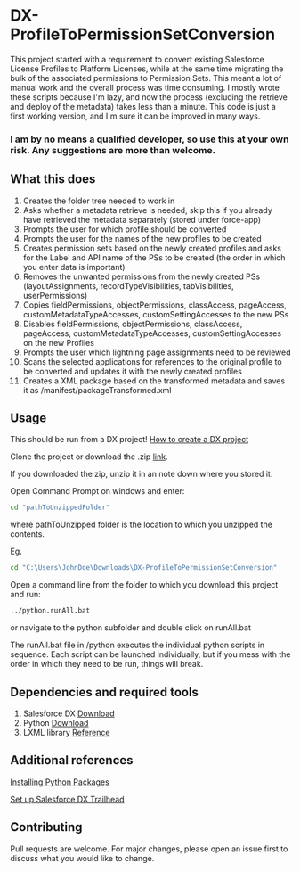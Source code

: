 # DX-ProfileToPermissionSetConversion

This project started with a requirement to convert existing Salesforce License Profiles to Platform Licenses, while at the same time migrating the bulk of the associated permissions to Permission Sets. This meant a lot of manual work and the overall process was time consuming. I mostly wrote these scripts because I'm lazy, and now the process (excluding the retrieve and deploy of the metadata) takes less than a minute.
This code is just a first working version, and I'm sure it can be improved in many ways. 

### I am by no means a qualified developer, so use this at your own risk. Any suggestions are more than welcome.


## What this does

1.	Creates the folder tree needed to work in
2.	Asks whether a metadata retrieve is needed, skip this if you already have retrieved the metadata separately (stored under force-app)
3.	Prompts the user for which profile should be converted
4.	Prompts the user for the names of the new profiles to be created
5.	Creates permission sets based on the newly created profiles and asks for the Label and API name of the PSs to be created (the order in which you enter data is important)
6.	Removes the unwanted permissions from the newly created PSs (layoutAssignments, recordTypeVisibilities, tabVisibilities, userPermissions)
7.	Copies fieldPermissions, objectPermissions, classAccess, pageAccess, customMetadataTypeAccesses, customSettingAccesses to the new PSs
8.	Disables fieldPermissions, objectPermissions, classAccess, pageAccess, customMetadataTypeAccesses, customSettingAccesses on the new Profiles
9.	Prompts the user which lightning page assignments need to be reviewed
10.	Scans the selected applications for references to the original profile to be converted and updates it with the newly created profiles
11.	Creates a XML package based on the transformed metadata and saves it as /manifest/packageTransformed.xml


## Usage

This should be run from a DX project! [How to create a DX project](https://trailhead.salesforce.com/en/content/learn/projects/develop-app-with-salesforce-cli-and-source-control/create-salesforce-dx-project)

Clone the project or download the .zip [link](https://github.com/dendarm/DX-ProfileToPermissionSetConversion/archive/refs/heads/main.zip).

If you downloaded the zip, unzip it in an note down where you stored it.

Open Command Prompt on windows and enter:

 ```bash
cd "pathToUnzippedFolder"
```

where pathToUnzipped folder is the location to which you unzipped the contents.

Eg.

 ```bash
cd "C:\Users\JohnDoe\Downloads\DX-ProfileToPermissionSetConversion"
```

Open a command line from the folder to which you download this project and run:

```bash
../python.runAll.bat
```

or navigate to the python subfolder and double click on runAll.bat

The runAll.bat file in /python executes the individual python scripts in sequence. Each script can be launched individually, but if you mess with the order in which they need to be run, things will break.

## Dependencies and required tools

1. Salesforce DX [Download](https://developer.salesforce.com/tools/sfdxcli)
2. Python [Download](https://www.python.org/downloads/)
3. LXML library [Reference](https://pypi.org/project/lxml)

## Additional references

[Installing Python Packages](https://packaging.python.org/tutorials/installing-packages/#ensure-you-can-run-python-from-the-command-line)

[Set up Salesforce DX Trailhead](https://trailhead.salesforce.com/content/learn/modules/sfdx_app_dev/sfdx_app_dev_setup_dx)


## Contributing
Pull requests are welcome. For major changes, please open an issue first to discuss what you would like to change.

